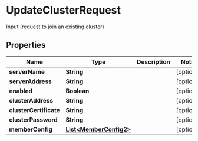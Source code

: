 

# UpdateClusterRequest

Input (request to join an existing cluster)

## Properties

| Name | Type | Description | Notes |
|------------ | ------------- | ------------- | -------------|
|**serverName** | **String** |  |  [optional] |
|**serverAddress** | **String** |  |  [optional] |
|**enabled** | **Boolean** |  |  [optional] |
|**clusterAddress** | **String** |  |  [optional] |
|**clusterCertificate** | **String** |  |  [optional] |
|**clusterPassword** | **String** |  |  [optional] |
|**memberConfig** | [**List&lt;MemberConfig2&gt;**](MemberConfig2.md) |  |  [optional] |



